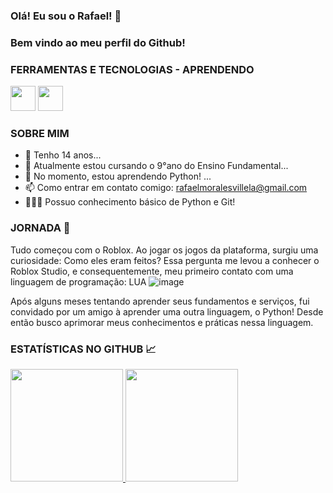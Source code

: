 ### Olá! Eu sou o Rafael! 👋
### Bem vindo ao meu perfil do Github!

### FERRAMENTAS E TECNOLOGIAS - APRENDENDO
<img src="https://cdn.jsdelivr.net/gh/devicons/devicon/icons/python/python-original.svg" width="40" height="40" /> <img src="https://cdn.jsdelivr.net/gh/devicons/devicon/icons/git/git-original.svg" width="40" height="40" />
### SOBRE MIM
- 🎂 Tenho 14 anos...
- 🔭 Atualmente estou cursando o 9°ano do Ensino Fundamental...
- 🌱 No momento, estou aprendendo Python! ...
- 📫 Como entrar em contato comigo: rafaelmoralesvillela@gmail.com
- 👨🏻‍💻 Possuo conhecimento básico de Python e Git!

### JORNADA 🚀
Tudo começou com o Roblox. Ao jogar os jogos da plataforma, surgiu uma curiosidade: Como eles eram feitos? Essa pergunta me levou a conhecer o Roblox Studio, e consequentemente, meu primeiro contato com uma linguagem de programação: LUA
![image](https://github.com/RafaelMVDev/RafaelMVDev/assets/120423829/f1b8cdce-2823-48ad-bd07-831dd1477ac1)


Após alguns meses tentando aprender seus fundamentos e serviços, fui convidado por um amigo à aprender uma outra linguagem, o Python! Desde então busco aprimorar meus conhecimentos e práticas nessa linguagem.  
### ESTATÍSTICAS NO GITHUB 📈
<div>
<a href="https://github.com/M0RAVI">
<img height="180em" src="https://github-readme-stats.vercel.app/api/top-langs/?username=RafaelMVDev&layout=compact&langs_count=7&theme=dracula"/>
<img height="180em" src="https://github-readme-stats.vercel.app/api?username=RafaelMVDev&show_icons=true&theme=dracula&include_all_commits=true&count_private=true"/>
</div>
